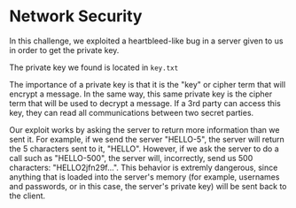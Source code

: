 Network Security
===============

In this challenge, we exploited a heartbleed-like bug in a server given to us in order to get the private key.

The private key we found is located in `key.txt`

The importance of a private key is that it is the "key" or cipher term that will encrypt a message. In the same way, this same private key is the cipher term that will be used to decrypt a message. If a 3rd party can access this key, they can read all communications between two secret parties. 

Our exploit works by asking the server to return more information than we sent it. For example, if we send the server "HELLO-5", the server will return the 5 characters sent to it, "HELLO". However, if we ask the server to do a call such as "HELLO-500", the server will, incorrectly, send us 500 characters: "HELLO2jfn29f...". This behavior is extremly dangerous, since anything that is loaded into the server's memory (for example, usernames and passwords, or in this case, the server's private key) will be sent back to the client. 
